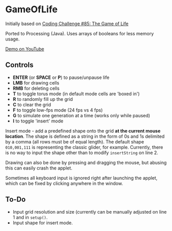 # GameOfLife

Initially based on [Coding Challenge #85: The Game of Life](https://www.youtube.com/watch?v=FWSR_7kZuYg)

Ported to Processing (Java). Uses arrays of booleans for less memory usage.

[Demo on YouTube](https://www.youtube.com/watch?v=Oz4Q70smZSs)

## Controls

- **ENTER** (or **SPACE** or **P**) to pause/unpause life
- **LMB** for drawing cells
- **RMB** for deleting cells
- **T** to toggle torus mode (in default mode cells are 'boxed in')
- **R** to randomly fill up the grid
- **C** to clear the grid
- **F** to toggle low-fps mode (24 fps vs 4 fps)
- **G** to simulate one generation at a time (works only while paused)
- **I** to toggle 'insert' mode

Insert mode - add a predefined shape onto the grid **at the current mouse location**. The shape is defined as a string in the form of 0s and 1s delimited by a comma (all rows must be of equal length). The default shape ```010,001,111``` is representing the classic glider, for example. Currently, there is no way to input the shape other than to modify ```insertString``` on line 2.

Drawing can also be done by pressing and dragging the mouse, but abusing this can easily crash the applet.

Sometimes all keyboard input is ignored right after launching the applet, which can be fixed by clicking anywhere in the window.

## To-Do

- Input grid resolution and size (currently can be manually adjusted on line 1 and in ```setup()```.
- Input shape for insert mode.
